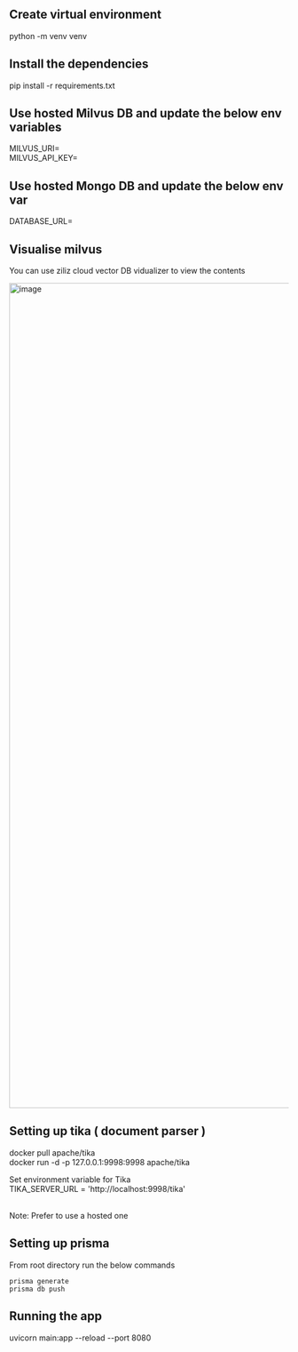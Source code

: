 ## Create virtual environment

python -m venv venv

## Install the dependencies

pip install -r requirements.txt

## Use hosted Milvus DB and update the below env variables 

MILVUS_URI= <br/>
MILVUS_API_KEY=<br/>

## Use hosted Mongo DB and update the below env var

DATABASE_URL=

## Visualise milvus

You can use ziliz cloud vector DB vidualizer to view the contents

<img width="1485" alt="image" src="https://github.com/user-attachments/assets/ed73f89e-d52d-426f-88d2-fcfdde74e6b1">


## Setting up tika ( document parser )

docker pull apache/tika <br/>
docker run -d -p 127.0.0.1:9998:9998 apache/tika <br/>

Set environment variable for Tika <br/>
TIKA_SERVER_URL = 'http://localhost:9998/tika'<br/><br/>

Note: Prefer to use a hosted one

## Setting up prisma

From root directory run the below commands

`prisma generate` <br/>
`prisma db push`

## Running the app

uvicorn main:app --reload --port 8080

